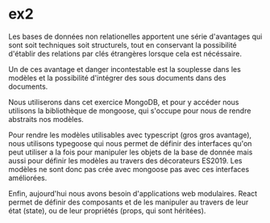 # ex2

Les bases de données non relationelles apportent une série d'avantages qui sont soit techniques soit structurels, tout en conservant la possibilité d'établir des relations par clés étrangères lorsque cela est nécéssaire. 

Un de ces avantage et danger incontestable est la souplesse dans les modèles et la possibilité d'intégrer des sous documents dans des documents.

Nous utiliserons dans cet exercice MongoDB, et pour y accéder nous utilisons la bibliothèque de mongoose, qui s'occupe pour nous de rendre abstraits nos modèles.

Pour rendre les modèles utilisables avec typescript (gros gros avantage), nous utilisons typegoose qui nous permet de définir des interfaces qu'on peut utiliser a la fois pour manipuler les objets de la base de donnée mais aussi pour définir les modèles au travers des décorateurs ES2019. Les modèles ne sont donc pas crée avec mongoose pas avec ces interfaces améliorées.

Enfin, aujourd'hui nous avons besoin d'applications web modulaires. React permet de définir des composants et de les manipuler au travers de leur état (state), ou de leur propriétés (props, qui sont héritées). 





